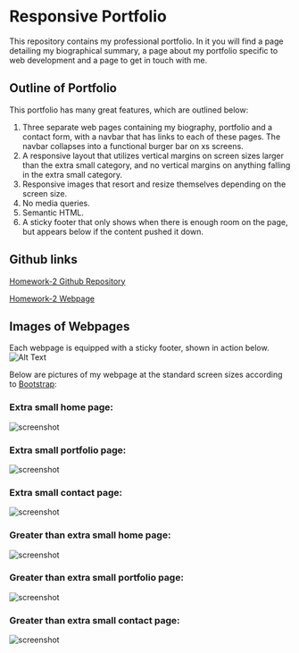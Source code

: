 # Responsive Portfolio
This repository contains my professional portfolio. In it you will find a page detailing my biographical summary, a page about my portfolio specific to web development and a page to get in touch with me.

## Outline of Portfolio
This portfolio has many great features, which are outlined below:
1. Three separate web pages containing my biography, portfolio and a contact form, with a navbar that has links to each of these pages. The navbar collapses into a functional burger bar on xs screens.
2. A responsive layout that utilizes vertical margins on screen sizes larger than the extra small category, and no vertical margins on anything falling in the extra small category.
3. Responsive images that resort and resize themselves depending on the screen size.
4. No media queries.
5. Semantic HTML.
6. A sticky footer that only shows when there is enough room on the page, but appears below if the content pushed it down.

## Github links

[Homework-2 Github Repository](https://github.com/sean-marten/sean-marten-portfolio)

[Homework-2 Webpage](https://sean-marten.github.io/sean-marten-portfolio/src/index.html)

## Images of Webpages

Each webpage is equipped with a sticky footer, shown in action below. 
![Alt Text](https://media.giphy.com/media/lnsc5eQvRLpEZFEgwp/giphy.gif)

Below are pictures of my webpage at the standard screen sizes according to [Bootstrap](https://getbootstrap.com/docs/4.0/layout/grid/):

### Extra small home page:

![screenshot](./src/assets/pictures/home-xs.png)

### Extra small portfolio page:

![screenshot](./src/assets/pictures/portfolio-xs.png)

### Extra small contact page:

![screenshot](./src/assets/pictures/contact-xs.png)

### Greater than extra small home page:

![screenshot](./src/assets/pictures/home-lg.png)

### Greater than extra small portfolio page:

![screenshot](./src/assets/pictures/portfolio-lg.png)

### Greater than extra small contact page:

![screenshot](./src/assets/pictures/contact-lg.png)